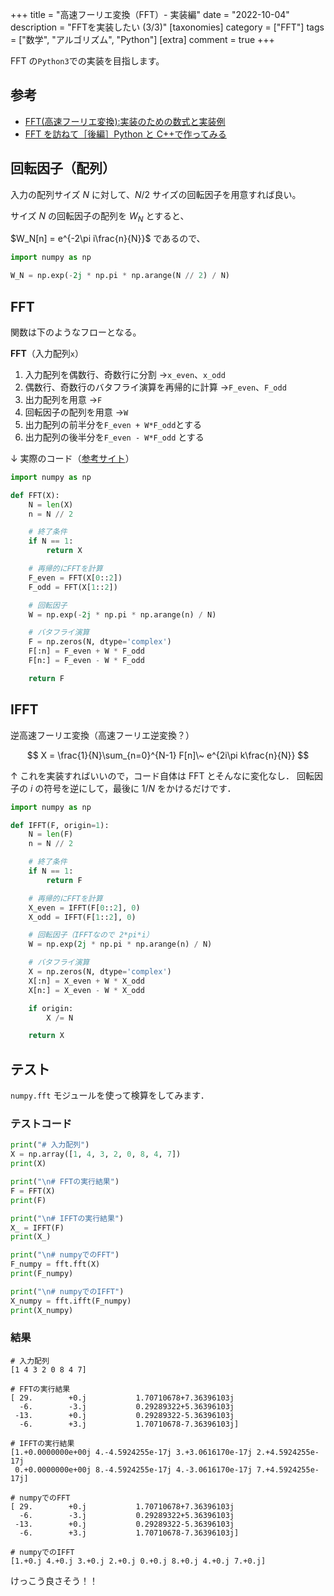 +++
title = "高速フーリエ変換（FFT）- 実装編"
date = "2022-10-04"
description = "FFTを実装したい (3/3)"
[taxonomies]
category = ["FFT"]
tags = ["数学", "アルゴリズム", "Python"]
[extra]
comment = true
+++

FFT の`Python3`での実装を目指します。

## 参考

- [FFT(高速フーリエ変換):実装のための数式と実装例](https://qiita.com/k-kotera/items/4fe20c48be56d2eb4ba4)
- [FFT を訪ねて［後編］Python と C++で作ってみる](https://negligible.hatenablog.com/entry/2021/11/13/025822)

## 回転因子（配列）

入力の配列サイズ $N$ に対して、$N/2$ サイズの回転因子を用意すれば良い。

サイズ $N$ の回転因子の配列を $W_N$ とすると、

$W_N[n] = e^{-2\pi i\frac{n}{N}}$ であるので、

```python
import numpy as np

W_N = np.exp(-2j * np.pi * np.arange(N // 2) / N)
```

## FFT

関数は下のようなフローとなる。

**FFT**（入力配列`x`）

1. 入力配列を偶数行、奇数行に分割 →`x_even`、`x_odd`
2. 偶数行、奇数行のバタフライ演算を再帰的に計算 →`F_even`、`F_odd`
3. 出力配列を用意 →`F`
4. 回転因子の配列を用意 →`W`
5. 出力配列の前半分を`F_even + W*F_odd`とする
6. 出力配列の後半分を`F_even - W*F_odd` とする

↓ 実際のコード（[参考サイト](https://qiita.com/k-kotera/items/4fe20c48be56d2eb4ba4)）

```python
import numpy as np

def FFT(X):
    N = len(X)
    n = N // 2

    # 終了条件
    if N == 1:
        return X

    # 再帰的にFFTを計算
    F_even = FFT(X[0::2])
    F_odd = FFT(X[1::2])

    # 回転因子
    W = np.exp(-2j * np.pi * np.arange(n) / N)

    # バタフライ演算
    F = np.zeros(N, dtype='complex')
    F[:n] = F_even + W * F_odd
    F[n:] = F_even - W * F_odd

    return F
```

## IFFT

逆高速フーリエ変換（高速フーリエ逆変換？）

$$
X = \frac{1}{N}\sum_{n=0}^{N-1} F[n]\~ e^{2i\pi k\frac{n}{N}}
$$

↑ これを実装すればいいので，コード自体は FFT とそんなに変化なし．
回転因子の $i$ の符号を逆にして，最後に $1/N$ をかけるだけです．

```python
import numpy as np

def IFFT(F, origin=1):
    N = len(F)
    n = N // 2

    # 終了条件
    if N == 1:
        return F

    # 再帰的にFFTを計算
    X_even = IFFT(F[0::2], 0)
    X_odd = IFFT(F[1::2], 0)

    # 回転因子（IFFTなので 2*pi*i）
    W = np.exp(2j * np.pi * np.arange(n) / N)

    # バタフライ演算
    X = np.zeros(N, dtype='complex')
    X[:n] = X_even + W * X_odd
    X[n:] = X_even - W * X_odd

    if origin:
        X /= N

    return X
```

## テスト

`numpy.fft` モジュールを使って検算をしてみます．

### テストコード

```python
print("# 入力配列")
X = np.array([1, 4, 3, 2, 0, 8, 4, 7])
print(X)

print("\n# FFTの実行結果")
F = FFT(X)
print(F)

print("\n# IFFTの実行結果")
X_ = IFFT(F)
print(X_)

print("\n# numpyでのFFT")
F_numpy = fft.fft(X)
print(F_numpy)

print("\n# numpyでのIFFT")
X_numpy = fft.ifft(F_numpy)
print(X_numpy)
```

### 結果

```
# 入力配列
[1 4 3 2 0 8 4 7]

# FFTの実行結果
[ 29.        +0.j           1.70710678+7.36396103j
  -6.        -3.j           0.29289322+5.36396103j
 -13.        +0.j           0.29289322-5.36396103j
  -6.        +3.j           1.70710678-7.36396103j]

# IFFTの実行結果
[1.+0.0000000e+00j 4.-4.5924255e-17j 3.+3.0616170e-17j 2.+4.5924255e-17j
 0.+0.0000000e+00j 8.-4.5924255e-17j 4.-3.0616170e-17j 7.+4.5924255e-17j]

# numpyでのFFT
[ 29.        +0.j           1.70710678+7.36396103j
  -6.        -3.j           0.29289322+5.36396103j
 -13.        +0.j           0.29289322-5.36396103j
  -6.        +3.j           1.70710678-7.36396103j]

# numpyでのIFFT
[1.+0.j 4.+0.j 3.+0.j 2.+0.j 0.+0.j 8.+0.j 4.+0.j 7.+0.j]
```

けっこう良さそう！！
